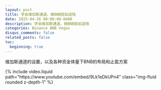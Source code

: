 ```yaml
---
layout: post
title: 学会维加斯通道，做BNB犹如送钱
date: 2025-04-26 00:00:00-0400
description: 学会维加斯通道，做BNB犹如送钱
categories: Binance BNB Vegas
disqus_comments: false
related_posts: false
toc:
  beginning: true
---
```


维加斯通道的设置，以及各种资金体量下BNB的布局和止盈方案

<div class="col-sm mt-3 mt-md-0">
    {% include video.liquid path="https://www.youtube.com/embed/9Lk1eDkUPn4" class="img-fluid rounded z-depth-1" %}
</div>

